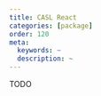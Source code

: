 ```yaml
---
title: CASL React
categories: [package]
order: 120
meta:
  keywords: ~
  description: ~
---
```


TODO
